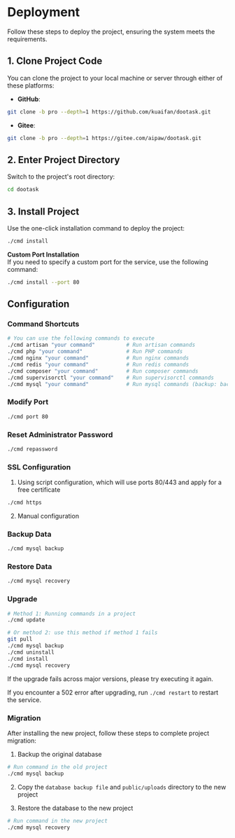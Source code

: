 # Deployment

Follow these steps to deploy the project, ensuring the system meets the requirements.

## 1. Clone Project Code

You can clone the project to your local machine or server through either of these platforms:

- **GitHub**:
```bash
git clone -b pro --depth=1 https://github.com/kuaifan/dootask.git
```

- **Gitee**:
```bash
git clone -b pro --depth=1 https://gitee.com/aipaw/dootask.git
```

## 2. Enter Project Directory

Switch to the project's root directory:
```bash
cd dootask
```

## 3. Install Project

Use the one-click installation command to deploy the project:
```bash
./cmd install
```

**Custom Port Installation**  
If you need to specify a custom port for the service, use the following command:
```bash
./cmd install --port 80
```

## Configuration

### Command Shortcuts

```bash
# You can use the following commands to execute
./cmd artisan "your command"          # Run artisan commands
./cmd php "your command"              # Run PHP commands
./cmd nginx "your command"            # Run nginx commands
./cmd redis "your command"            # Run redis commands
./cmd composer "your command"         # Run composer commands
./cmd supervisorctl "your command"    # Run supervisorctl commands
./cmd mysql "your command"            # Run mysql commands (backup: backup database, recovery: restore database, open: enable external database port access, close: disable external database port access)
```

### Modify Port

```bash
./cmd port 80
```

### Reset Administrator Password

```bash
./cmd repassword
```

### SSL Configuration

1. Using script configuration, which will use ports 80/443 and apply for a free certificate
```bash
./cmd https 
```

2. Manual configuration

### Backup Data

```bash
./cmd mysql backup
```

### Restore Data

```bash
./cmd mysql recovery
```

### Upgrade
```bash
# Method 1: Running commands in a project
./cmd update

# Or method 2: use this method if method 1 fails
git pull
./cmd mysql backup
./cmd uninstall
./cmd install
./cmd mysql recovery
```
If the upgrade fails across major versions, please try executing it again.

If you encounter a 502 error after upgrading, run `./cmd restart` to restart the service.

### Migration

After installing the new project, follow these steps to complete project migration:

1. Backup the original database

```bash
# Run command in the old project
./cmd mysql backup
```

2. Copy the `database backup file` and `public/uploads` directory to the new project

3. Restore the database to the new project
```bash
# Run command in the new project
./cmd mysql recovery
```